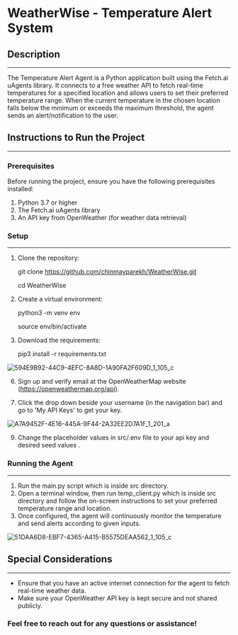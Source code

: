 # WeatherWise - Temperature Alert System

## Description
---
The Temperature Alert Agent is a Python application built using the Fetch.ai uAgents library.
It connects to a free weather API to fetch real-time temperatures for a specified location and allows users to set their preferred temperature range. 
When the current temperature in the chosen location falls below the minimum or exceeds the maximum threshold, the agent sends an alert/notification to the user.

## Instructions to Run the Project
---
### Prerequisites
Before running the project, ensure you have the following prerequisites installed:

1. Python 3.7 or higher
2. The Fetch.ai uAgents library
3. An API key from OpenWeather (for weather data retrieval)

### Setup
---
1. Clone the repository:

      git clone https://github.com/chinmayparekh/WeatherWise.git

      cd WeatherWise

2. Create a virtual environment:

      python3 -m venv env
   
      source env/bin/activate

4. Download the requirements:

      pip3 install -r requirements.txt

![594E9B92-44C9-4EFC-8A8D-1A90FA2F609D_1_105_c](https://github.com/chinmayparekh/WeatherWise/assets/79003717/95f5454f-997a-4417-99d7-568fa1f98784)


6. Sign up and verify email at the OpenWeatherMap website (https://openweathermap.org/api).

7.   Click the drop down beside your username (in the navigation bar) and go to 'My API Keys' to get your key.

![A7A9452F-4E16-445A-9F44-2A32EE2D7A1F_1_201_a](https://github.com/chinmayparekh/WeatherWise/assets/79003717/56986ead-4869-4248-85ea-c3afc3702862)


9. Change the placeholder values in src/.env file to your api key and desired seed values . 

### Running the Agent
---
1. Run the main.py script which is inside src directory.
2. Open a terminal window, then run temp_client.py which is inside src directory and follow the on-screen instructions to set your preferred temperature range and location.
3. Once configured, the agent will continuously monitor the temperature and send alerts according to given inputs.

![51DAA6D8-EBF7-4365-A415-B5575DEAA562_1_105_c](https://github.com/chinmayparekh/WeatherWise/assets/79003717/113ad653-8980-4079-aca9-6a5db75d7de9)


## Special Considerations
---
- Ensure that you have an active internet connection for the agent to fetch real-time weather data.
- Make sure your OpenWeather API key is kept secure and not shared publicly.


### Feel free to reach out for any questions or assistance!

